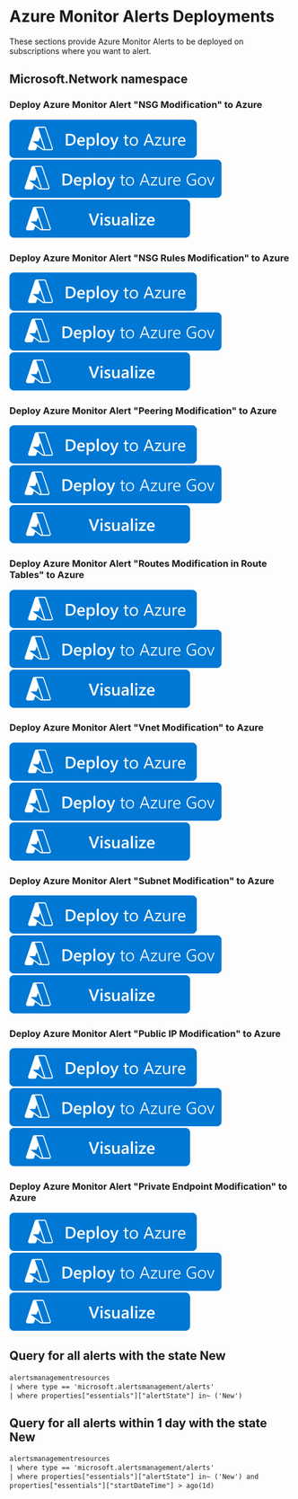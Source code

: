 # Azure Monitor Alerts Deployments

These sections provide Azure Monitor Alerts to be deployed on subscriptions where you want to alert.

## Microsoft.Network namespace

### Deploy Azure Monitor Alert "NSG Modification" to Azure

[![Deploy To Azure](https://raw.githubusercontent.com/Azure/azure-quickstart-templates/master/1-CONTRIBUTION-GUIDE/images/deploytoazure.svg?sanitize=true)](https://portal.azure.com/#create/Microsoft.Template/uri/https%3A%2F%2Fraw.githubusercontent.com%2FMariuszFerdyn%2FAzureSecurityCenterOSRemediations%2Fmain%2FAzureMonitorsAlerts%2FNSGModification.json)
[![Deploy To Azure US Gov](https://raw.githubusercontent.com/Azure/azure-quickstart-templates/master/1-CONTRIBUTION-GUIDE/images/deploytoazuregov.svg?sanitize=true)](https://portal.azure.us/#create/Microsoft.Template/uri/https%3A%2F%2Fraw.githubusercontent.com%2FMariuszFerdyn%2FAzureSecurityCenterOSRemediations%2Fmain%2FAzureMonitorsAlerts%2FNSGModification.json)
[![Visualize](https://raw.githubusercontent.com/Azure/azure-quickstart-templates/master/1-CONTRIBUTION-GUIDE/images/visualizebutton.svg?sanitize=true)](http://armviz.io/#/?load=https%3A%2F%2Fraw.githubusercontent.com%2FMariuszFerdyn%2FAzureSecurityCenterOSRemediations%2Fmain%2FAzureMonitorsAlerts%2FNSGModification.json)

### Deploy Azure Monitor Alert "NSG Rules Modification" to Azure

[![Deploy To Azure](https://raw.githubusercontent.com/Azure/azure-quickstart-templates/master/1-CONTRIBUTION-GUIDE/images/deploytoazure.svg?sanitize=true)](https://portal.azure.com/#create/Microsoft.Template/uri/https%3A%2F%2Fraw.githubusercontent.com%2FMariuszFerdyn%2FAzureSecurityCenterOSRemediations%2Fmain%2FAzureMonitorsAlerts%2FNSGRulesModification.json)
[![Deploy To Azure US Gov](https://raw.githubusercontent.com/Azure/azure-quickstart-templates/master/1-CONTRIBUTION-GUIDE/images/deploytoazuregov.svg?sanitize=true)](https://portal.azure.us/#create/Microsoft.Template/uri/https%3A%2F%2Fraw.githubusercontent.com%2FMariuszFerdyn%2FAzureSecurityCenterOSRemediations%2Fmain%2FAzureMonitorsAlerts%2FNSGRulesModification.json)
[![Visualize](https://raw.githubusercontent.com/Azure/azure-quickstart-templates/master/1-CONTRIBUTION-GUIDE/images/visualizebutton.svg?sanitize=true)](http://armviz.io/#/?load=https%3A%2F%2Fraw.githubusercontent.com%2FMariuszFerdyn%2FAzureSecurityCenterOSRemediations%2Fmain%2FAzureMonitorsAlerts%2FNSGRulesModification.json)

### Deploy Azure Monitor Alert "Peering Modification" to Azure

[![Deploy To Azure](https://raw.githubusercontent.com/Azure/azure-quickstart-templates/master/1-CONTRIBUTION-GUIDE/images/deploytoazure.svg?sanitize=true)](https://portal.azure.com/#create/Microsoft.Template/uri/https%3A%2F%2Fraw.githubusercontent.com%2FMariuszFerdyn%2FAzureSecurityCenterOSRemediations%2Fmain%2FAzureMonitorsAlerts%2FPeeringModification.json)
[![Deploy To Azure US Gov](https://raw.githubusercontent.com/Azure/azure-quickstart-templates/master/1-CONTRIBUTION-GUIDE/images/deploytoazuregov.svg?sanitize=true)](https://portal.azure.us/#create/Microsoft.Template/uri/https%3A%2F%2Fraw.githubusercontent.com%2FMariuszFerdyn%2FAzureSecurityCenterOSRemediations%2Fmain%2FAzureMonitorsAlerts%2FPeeringModification.json)
[![Visualize](https://raw.githubusercontent.com/Azure/azure-quickstart-templates/master/1-CONTRIBUTION-GUIDE/images/visualizebutton.svg?sanitize=true)](http://armviz.io/#/?load=https%3A%2F%2Fraw.githubusercontent.com%2FMariuszFerdyn%2FAzureSecurityCenterOSRemediations%2Fmain%2FAzureMonitorsAlerts%2FPeeringModification.json.json)

### Deploy Azure Monitor Alert "Routes Modification in Route Tables" to Azure

[![Deploy To Azure](https://raw.githubusercontent.com/Azure/azure-quickstart-templates/master/1-CONTRIBUTION-GUIDE/images/deploytoazure.svg?sanitize=true)](https://portal.azure.com/#create/Microsoft.Template/uri/https%3A%2F%2Fraw.githubusercontent.com%2FMariuszFerdyn%2FAzureSecurityCenterOSRemediations%2Fmain%2FAzureMonitorsAlerts%2FRouteTableModification.json)
[![Deploy To Azure US Gov](https://raw.githubusercontent.com/Azure/azure-quickstart-templates/master/1-CONTRIBUTION-GUIDE/images/deploytoazuregov.svg?sanitize=true)](https://portal.azure.us/#create/Microsoft.Template/uri/https%3A%2F%2Fraw.githubusercontent.com%2FMariuszFerdyn%2FAzureSecurityCenterOSRemediations%2Fmain%2FAzureMonitorsAlerts%2FRouteTableModification.json)
[![Visualize](https://raw.githubusercontent.com/Azure/azure-quickstart-templates/master/1-CONTRIBUTION-GUIDE/images/visualizebutton.svg?sanitize=true)](http://armviz.io/#/?load=https%3A%2F%2Fraw.githubusercontent.com%2FMariuszFerdyn%2FAzureSecurityCenterOSRemediations%2Fmain%2FAzureMonitorsAlerts%2RouteTableModification.json)

### Deploy Azure Monitor Alert "Vnet Modification" to Azure

[![Deploy To Azure](https://raw.githubusercontent.com/Azure/azure-quickstart-templates/master/1-CONTRIBUTION-GUIDE/images/deploytoazure.svg?sanitize=true)](https://portal.azure.com/#create/Microsoft.Template/uri/https%3A%2F%2Fraw.githubusercontent.com%2FMariuszFerdyn%2FAzureSecurityCenterOSRemediations%2Fmain%2FAzureMonitorsAlerts%2FVNETModification.json)
[![Deploy To Azure US Gov](https://raw.githubusercontent.com/Azure/azure-quickstart-templates/master/1-CONTRIBUTION-GUIDE/images/deploytoazuregov.svg?sanitize=true)](https://portal.azure.us/#create/Microsoft.Template/uri/https%3A%2F%2Fraw.githubusercontent.com%2FMariuszFerdyn%2FAzureSecurityCenterOSRemediations%2Fmain%2FAzureMonitorsAlerts%2FVNETModification.json)
[![Visualize](https://raw.githubusercontent.com/Azure/azure-quickstart-templates/master/1-CONTRIBUTION-GUIDE/images/visualizebutton.svg?sanitize=true)](http://armviz.io/#/?load=https%3A%2F%2Fraw.githubusercontent.com%2FMariuszFerdyn%2FAzureSecurityCenterOSRemediations%2Fmain%2FAzureMonitorsAlerts%2FVNETModification.json)

### Deploy Azure Monitor Alert "Subnet Modification" to Azure

[![Deploy To Azure](https://raw.githubusercontent.com/Azure/azure-quickstart-templates/master/1-CONTRIBUTION-GUIDE/images/deploytoazure.svg?sanitize=true)](https://portal.azure.com/#create/Microsoft.Template/uri/https%3A%2F%2Fraw.githubusercontent.com%2FMariuszFerdyn%2FAzureSecurityCenterOSRemediations%2Fmain%2FAzureMonitorsAlerts%2FSubnetModicication.json)
[![Deploy To Azure US Gov](https://raw.githubusercontent.com/Azure/azure-quickstart-templates/master/1-CONTRIBUTION-GUIDE/images/deploytoazuregov.svg?sanitize=true)](https://portal.azure.us/#create/Microsoft.Template/uri/https%3A%2F%2Fraw.githubusercontent.com%2FMariuszFerdyn%2FAzureSecurityCenterOSRemediations%2Fmain%2FAzureMonitorsAlerts%2FSubnetModicication.json)
[![Visualize](https://raw.githubusercontent.com/Azure/azure-quickstart-templates/master/1-CONTRIBUTION-GUIDE/images/visualizebutton.svg?sanitize=true)](http://armviz.io/#/?load=https%3A%2F%2Fraw.githubusercontent.com%2FMariuszFerdyn%2FAzureSecurityCenterOSRemediations%2Fmain%2FAzureMonitorsAlerts%2FSubnetModicication.json)

### Deploy Azure Monitor Alert "Public IP Modification" to Azure

[![Deploy To Azure](https://raw.githubusercontent.com/Azure/azure-quickstart-templates/master/1-CONTRIBUTION-GUIDE/images/deploytoazure.svg?sanitize=true)](https://portal.azure.com/#create/Microsoft.Template/uri/https%3A%2F%2Fraw.githubusercontent.com%2FMariuszFerdyn%2FAzureSecurityCenterOSRemediations%2Fmain%2FAzureMonitorsAlerts%2FpublicIPModification.json)
[![Deploy To Azure US Gov](https://raw.githubusercontent.com/Azure/azure-quickstart-templates/master/1-CONTRIBUTION-GUIDE/images/deploytoazuregov.svg?sanitize=true)](https://portal.azure.us/#create/Microsoft.Template/uri/https%3A%2F%2Fraw.githubusercontent.com%2FMariuszFerdyn%2FAzureSecurityCenterOSRemediations%2Fmain%2FAzureMonitorsAlerts%2FpublicIPModification.json)
[![Visualize](https://raw.githubusercontent.com/Azure/azure-quickstart-templates/master/1-CONTRIBUTION-GUIDE/images/visualizebutton.svg?sanitize=true)](http://armviz.io/#/?load=https%3A%2F%2Fraw.githubusercontent.com%2FMariuszFerdyn%2FAzureSecurityCenterOSRemediations%2Fmain%2FAzureMonitorsAlerts%2FpublicIPModification.json)

### Deploy Azure Monitor Alert "Private Endpoint Modification" to Azure

[![Deploy To Azure](https://raw.githubusercontent.com/Azure/azure-quickstart-templates/master/1-CONTRIBUTION-GUIDE/images/deploytoazure.svg?sanitize=true)](https://portal.azure.com/#create/Microsoft.Template/uri/https%3A%2F%2Fraw.githubusercontent.com%2FMariuszFerdyn%2FAzureSecurityCenterOSRemediations%2Fmain%2FAzureMonitorsAlerts%2FPrivateEndpointModification.json)
[![Deploy To Azure US Gov](https://raw.githubusercontent.com/Azure/azure-quickstart-templates/master/1-CONTRIBUTION-GUIDE/images/deploytoazuregov.svg?sanitize=true)](https://portal.azure.us/#create/Microsoft.Template/uri/https%3A%2F%2Fraw.githubusercontent.com%2FMariuszFerdyn%2FAzureSecurityCenterOSRemediations%2Fmain%2FAzureMonitorsAlerts%2FPrivateEndpointModification.json)
[![Visualize](https://raw.githubusercontent.com/Azure/azure-quickstart-templates/master/1-CONTRIBUTION-GUIDE/images/visualizebutton.svg?sanitize=true)](http://armviz.io/#/?load=https%3A%2F%2Fraw.githubusercontent.com%2FMariuszFerdyn%2FAzureSecurityCenterOSRemediations%2Fmain%2FAzureMonitorsAlerts%2FPrivateEndpointModification.json)

## Query for all alerts with the state New
```
alertsmanagementresources
| where type == 'microsoft.alertsmanagement/alerts'
| where properties["essentials"]["alertState"] in~ ('New')
```
## Query for all alerts within 1 day with the state New
```
alertsmanagementresources
| where type == 'microsoft.alertsmanagement/alerts'
| where properties["essentials"]["alertState"] in~ ('New') and properties["essentials"]["startDateTime"] > ago(1d)
```
